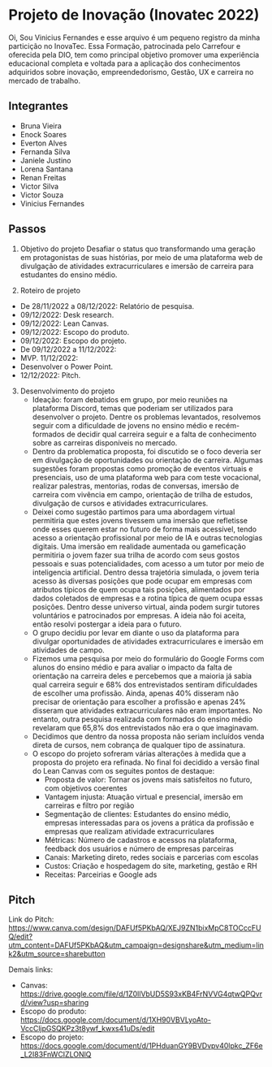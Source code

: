 # Projeto de Inovação (Inovatec 2022)

Oi, Sou Vinicius Fernandes e esse arquivo é um pequeno registro da minha particição no InovaTec. Essa Formação, patrocinada pelo Carrefour e oferecida pela DIO, tem como principal objetivo promover uma experiência educacional completa e voltada para a aplicação dos conhecimentos adquiridos sobre inovação, empreendedorismo, Gestão, UX e carreira no mercado de trabalho. 

## Integrantes 

- Bruna Vieira
- Enock Soares
- Everton Alves
- Fernanda Silva
- Janiele Justino
- Lorena Santana
- Renan Freitas
- Victor Silva
- Victor Souza
- Vinicius Fernandes


## Passos

1. Objetivo do projeto 
  Desafiar o status quo transformando uma geração em protagonistas de suas histórias, por meio de uma plataforma web de divulgação de atividades extracurriculares e     imersão de carreira para estudantes do ensino médio.

2. Roteiro de projeto

  - De 28/11/2022 a 08/12/2022: Relatório de pesquisa. 
  - 09/12/2022: Desk research. 
  - 09/12/2022: Lean Canvas. 
  - 09/12/2022: Escopo do produto. 
  - 09/12/2022: Escopo do projeto. 
  - De 09/12/2022 a 11/12/2022: 
  - MVP. 11/12/2022: 
  - Desenvolver o Power Point. 
  - 12/12/2022: Pitch.
  
 3. Desenvolvimento do projeto
     - Ideação: foram debatidos em grupo, por meio reuniões na plataforma Discord, temas que poderiam ser utilizados para desenvolver o projeto. Dentre os problemas          levantados, resolvemos seguir com a dificuldade de jovens no ensino médio e recém-formados de decidir qual carreira seguir e a falta de conhecimento sobre as          carreiras   disponíveis no mercado.
      - Dentro da problematica proposta, foi discutido se o foco deveria ser em divulgação de oportunidades ou orientação de carreira. Algumas sugestões foram                propostas como promoção de eventos virtuais e presenciais, uso de uma plataforma web para com teste vocacional, realizar palestras, mentorias, rodas de                conversas, imersão de carreira com vivência em campo, orientação de trilha de estudos, divulgação de cursos e atividades extracurriculares. 
       - Deixei como sugestão partimos para uma abordagem virtual permitiria  que estes jovens tivessem uma imersão que refletisse onde esses querem estar no futuro de        forma mais acessível, tendo acesso a orientação profissional por meio de IA e outras tecnologias digitais. Uma imersão em realidade aumentada ou gameficação            permitiria o jovem fazer sua trilha de acordo com seus gostos pessoais e suas potencialidades, com acesso a um tutor por meio de inteligencia artificial. Dentro        dessa trajetória simulada, o jovem teria acesso às diversas posições que pode ocupar em empresas  com atributos típicos de quem ocupa tais posições, alimentados        por dados coletados de empresas e a rotina típica de quem ocupa essas posições. Dentro desse universo virtual, ainda podem surgir tutores voluntários e                patrocinados por empresas. A ideia não foi aceita, então resolvi postergar a ideia para o futuro.
       - O grupo decidiu por levar em diante o uso da plataforma para divulgar oportunidades de atividades extracurriculares e imersão em atividades de campo.
       - Fizemos uma pesquisa por meio do formulário do Google Forms com alunos do ensino médio e  para avaliar o impacto da falta de orientação na carreira deles e          percebemos que a maioria já sabia qual carreira seguir e  68% dos entrevistados sentiram dificuldades de escolher uma profissão. Ainda, apenas 40% disseram não        precisar de orientação para escolher a profissão e apenas 24% disseram que atividades extracurriculares não eram importantes. No entanto, outra pesquisa                realizada com formados do ensino médio revelaram que 65,8% dos entrevistados não era o que imaginavam. 
       - Decidimos que dentro da nossa proposta não seriam incluídos venda direta de cursos, nem cobrança de qualquer tipo de assinatura.
       - O escopo do projeto sofreram várias alterações à medida que a proposta do projeto era refinada. No final foi decidido a versão final do Lean Canvas com os            seguites pontos de destaque:
          - Proposta de valor: Tornar os jovens mais satisfeitos no futuro, com objetivos coerentes
          - Vantagem injusta: Atuação virtual e presencial, imersão em carreiras e filtro por região
          - Segmentação de clientes: Estudantes do ensino médio, empresas interessadas para os jovens a prática da profissão e empresas que realizam atividade                     extracurriculares
          - Métricas: Número de cadastros e acessos na plataforma, feedback dos usuários e número de empresas parceiras
          - Canais: Marketing direto, redes sociais e parcerias com escolas
          - Custos: Criação e hospedagem do site, marketing, gestão e RH
          - Receitas: Parceirias e Google ads
     

## Pitch

Link do Pitch: 
https://www.canva.com/design/DAFUf5PKbAQ/XEJ9ZN1bixMpC8TOCccFUQ/edit?utm_content=DAFUf5PKbAQ&utm_campaign=designshare&utm_medium=link2&utm_source=sharebutton

Demais links:
- Canvas: https://drive.google.com/file/d/1Z0llVbUD5S93xKB4FrNVVG4qtwQPQvrd/view?usp=sharing
- Escopo do produto: https://docs.google.com/document/d/1XH90VBVLyoAto-VccCljpGSQKPz3t8ywf_kwxs41uDs/edit
- Escopo do projeto: https://docs.google.com/document/d/1PHduanGY9BVDvpv40lpkc_ZF6e_L2I83FnWCIZLONlQ


